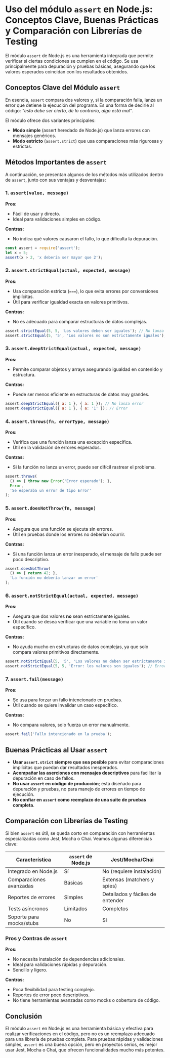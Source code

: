 # Uso del módulo `assert` en Node.js: Conceptos Clave, Buenas Prácticas y Comparación con Librerías de Testing

El módulo `assert` de Node.js es una herramienta integrada que permite verificar si ciertas condiciones se cumplen en el código. Se usa principalmente para depuración y pruebas básicas, asegurando que los valores esperados coincidan con los resultados obtenidos.

## Conceptos Clave del Módulo `assert`

En esencia, `assert` compara dos valores y, si la comparación falla, lanza un error que detiene la ejecución del programa. Es una forma de decirle al código: *"esto debe ser cierto, de lo contrario, algo está mal"*.

El módulo ofrece dos variantes principales:

- **Modo simple** (assert heredado de Node.js) que lanza errores con mensajes genéricos.
- **Modo estricto** (`assert.strict`) que usa comparaciones más rigurosas y estrictas.

## Métodos Importantes de `assert`

A continuación, se presentan algunos de los métodos más utilizados dentro de `assert`, junto con sus ventajas y desventajas:

### 1. `assert(value, message)`

**Pros:**
- Fácil de usar y directo.
- Ideal para validaciones simples en código.

**Contras:**
- No indica qué valores causaron el fallo, lo que dificulta la depuración.

```javascript
const assert = require('assert');
let x = 5;
assert(x > 2, 'x debería ser mayor que 2');
```

### 2. `assert.strictEqual(actual, expected, message)`

**Pros:**
- Usa comparación estricta (`===`), lo que evita errores por conversiones implícitas.
- Útil para verificar igualdad exacta en valores primitivos.

**Contras:**
- No es adecuado para comparar estructuras de datos complejas.

```javascript
assert.strictEqual(5, 5, 'Los valores deben ser iguales'); // No lanza error
assert.strictEqual(5, '5', 'Los valores no son estrictamente iguales'); // Error
```

### 3. `assert.deepStrictEqual(actual, expected, message)`

**Pros:**
- Permite comparar objetos y arrays asegurando igualdad en contenido y estructura.

**Contras:**
- Puede ser menos eficiente en estructuras de datos muy grandes.

```javascript
assert.deepStrictEqual({ a: 1 }, { a: 1 }); // No lanza error
assert.deepStrictEqual({ a: 1 }, { a: '1' }); // Error
```

### 4. `assert.throws(fn, errorType, message)`

**Pros:**
- Verifica que una función lanza una excepción específica.
- Útil en la validación de errores esperados.

**Contras:**
- Si la función no lanza un error, puede ser difícil rastrear el problema.

```javascript
assert.throws(
  () => { throw new Error('Error esperado'); },
  Error,
  'Se esperaba un error de tipo Error'
);
```

### 5. `assert.doesNotThrow(fn, message)`

**Pros:**
- Asegura que una función se ejecuta sin errores.
- Útil en pruebas donde los errores no deberían ocurrir.

**Contras:**
- Si una función lanza un error inesperado, el mensaje de fallo puede ser poco descriptivo.

```javascript
assert.doesNotThrow(
  () => { return 42; },
  'La función no debería lanzar un error'
);
```

### 6. `assert.notStrictEqual(actual, expected, message)`

**Pros:**
- Asegura que dos valores **no** sean estrictamente iguales.
- Útil cuando se desea verificar que una variable no toma un valor específico.

**Contras:**
- No ayuda mucho en estructuras de datos complejas, ya que solo compara valores primitivos directamente.

```javascript
assert.notStrictEqual(5, '5', 'Los valores no deben ser estrictamente iguales'); // No lanza error
assert.notStrictEqual(5, 5, 'Error: los valores son iguales'); // Error
```

### 7. `assert.fail(message)`

**Pros:**
- Se usa para forzar un fallo intencionado en pruebas.
- Útil cuando se quiere invalidar un caso específico.

**Contras:**
- No compara valores, solo fuerza un error manualmente.

```javascript
assert.fail('Fallo intencionado en la prueba');
```

## Buenas Prácticas al Usar `assert`

- **Usar `assert.strict` siempre que sea posible** para evitar comparaciones implícitas que puedan dar resultados inesperados.
- **Acompañar las aserciones con mensajes descriptivos** para facilitar la depuración en caso de fallos.
- **No usar `assert` en código de producción**; está diseñado para depuración y pruebas, no para manejo de errores en tiempo de ejecución.
- **No confiar en `assert` como reemplazo de una suite de pruebas completa**.

## Comparación con Librerías de Testing

Si bien `assert` es útil, se queda corto en comparación con herramientas especializadas como Jest, Mocha o Chai. Veamos algunas diferencias clave:

| Característica           | `assert` de Node.js | Jest/Mocha/Chai                  |
| ------------------------ | ------------------- | -------------------------------- |
| Integrado en Node.js     | Sí                  | No (requiere instalación)        |
| Comparaciones avanzadas  | Básicas             | Extensas (matchers y spies)      |
| Reportes de errores      | Simples             | Detallados y fáciles de entender |
| Tests asíncronos         | Limitados           | Completos                        |
| Soporte para mocks/stubs | No                  | Sí                               |

### Pros y Contras de `assert`

**Pros:**

- No necesita instalación de dependencias adicionales.
- Ideal para validaciones rápidas y depuración.
- Sencillo y ligero.

**Contras:**

- Poca flexibilidad para testing complejo.
- Reportes de error poco descriptivos.
- No tiene herramientas avanzadas como mocks o cobertura de código.

## Conclusión

El módulo `assert` en Node.js es una herramienta básica y efectiva para realizar verificaciones en el código, pero no es un reemplazo adecuado para una librería de pruebas completa. Para pruebas rápidas y validaciones simples, `assert` es una buena opción, pero en proyectos serios, es mejor usar Jest, Mocha o Chai, que ofrecen funcionalidades mucho más potentes.

